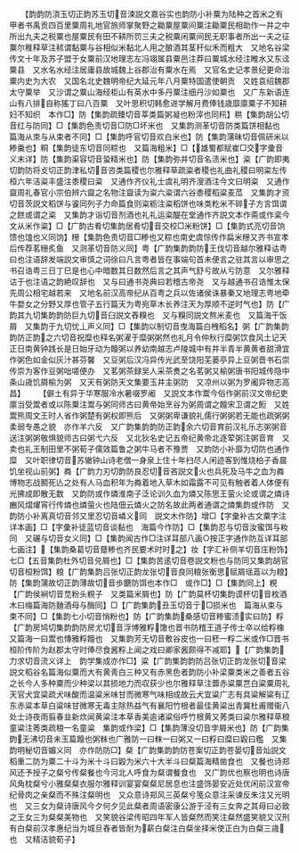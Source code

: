 <!-- { "loadSidebar": true } -->
　　【韵韵防湏玉切正韵苏玉切音涑説文嘉谷实也韵防小补粟为陆种之首米之有甲者书禹贡四百里粟周礼地官旅师掌聚野之耡粟屋粟间粟注耡粟民相助作一井之中所出九夫之税粟也屋粟民有田不耕所罚三夫之税粟闲粟间民无职事者所出一夫之征粟尔稚释草注秫谓黏粟与谷相似米黏北人用之酿酒其茎秆似禾而粗大　又地名谷梁传文十年及苏子盟于女粟前汉地理志左冯翊属县粟邑注莽曰粟城水经注睢水又东迳粟县　又水名水经注居庸县故城魏上谷郡治有粟水在焉　又官名史记孝景纪更命治粟内史为大农　又国名北史魏明帝纪大延元年八月粟特国遣使朝贡　又姓袁绍魏郡太守粟举　又沙谓之粟山海经柜山有英水中多丹粟注细丹沙如粟也　又广东新语连山有八排自称猺丁曰八百粟　又叶思积切韩愈进学解月费俸钱歳靡廪粟子不知耕妇不知织　本作□】防【集韵疏臻切音莘类篇粥凝也粉滓也同籸】粠【集韵胡公切音红与防同】□【集韵色责切音□防□坏米也　又集韵测革切音防类篇饼相黏也　篇海从朿与从束者不同】□【集韵呼官切音欢白米也】防【集韵蒲昧切音佩研米以糁羹也】粡【集韵徒东切音同粽也　又篇海粗米】□【雄蜀都赋崔□交字彚音义末详】防【集韵渠容切音蛩精米也】防【集韵弥并切音名渍米也】粢【广韵即夷切韵防将攴切正韵津私切音咨类篇稷也尔雅释草疏粢者稷也礼曲礼稷曰明粢左传桓六年洁粢丰盛注黍稷曰粢　又通作齐仪礼士虞礼明齐溲酒注今文曰明粢　又通作齍周礼春官小宗伯辨六齍之名物注齍读为粢六粢谓六谷黍稷稻粱麦苽　又集韵才资切音茨説文稻饼与餈同列子力命篇食则粢粝注粢稻饼也味类籺米不碎子方言饵谓之餻或谓之粢　又集韵才诣切音剂酒也礼礼运粢醍在堂通作齐説文本作斋或作秶今文从米作粢】□【广韵古肴切集韵居肴切音交校□米粉饼】□【集韵式亮切音饷馈也馌也义同饷】粣【集韵色责切音□糁也又粽也南史虞悰传作扁米粣又齐书宣孝后传荐茗粣炙鱼　又测革切音防义同】粤【广韵集韵韵防王伐切音越尔雅释诂粤曰也注语辞发端説文审慎之词徐曰凡言粤者皆在事端句首未便言之驻其言以审思之书召诰粤三日丁巳是也心中暗数其日数然后言之其声气舒亏故从亏防意　又尔雅释诂于也注语之韵絶叹辞也　又与曰通书尧典曰若稽古帝尧　又与越通书召诰惟太保先周公相宅越若来　又地名前汉高帝纪从百粤之兵以佐诸侯诛暴秦又地理志粤地牵牛婺女之分野又厚也管子五行篇天为粤宛草木长养注天为厚顺不逆时气也】防【广韵其九切集韵韵防巨九切音臼説文舂糗也　又与糗同説文熬米麦也　又篇海干饭屑　又集韵于九切忧丄声义同】□【集韵以制切音曳海篇白栧稻名】粥【广韵集韵韵防正韵之六切音祝糜也释名粥濯于糜粥粥然也礼月令仲秋行糜粥饮食风土记天正日南黄钟践长是日始牙动为饘粥以养幼南越志卢陵城中有井半青半黄黄者甜滑宜作粥色如金似灰汁甚芬馨　又豆粥后汉冯异传光武至饶阳芜蒌亭异上豆粥晋书石崇传崇为客作豆粥咄嗟便办　又茗粥茶録吴人采茶煑之名茗粥又榆粥唐书阳城传隐中条山歳饥屑榆为粥　又天有粥防天文集要玉井主粥防　又凉州以粥为罗阇异物志高昌】
　　【僻土有异于华寒服冷水暑啜罗阇　又説文本作鬻今俗作粥前汉文帝纪吏廪当受鬻者或以陈粟注鬻与粥同师古曰黄帝始烹谷为粥周谓之饘宋卫谓之餰　又姓鬻熊周文王时人省作粥楚有粥权即熊后　又粥粥卑谦貌礼儒行粥粥若无能也疏粥粥柔弱专愚之貌　亦作羊六反　又广韵集韵韵防正韵余六切音育前汉礼乐志粥粥音送注粥粥敬惧貌师古曰粥弋六反　又北狄名史记五帝纪黄帝北逐荤粥注粥音育　又卖也礼王制田里不粥荀子儒效篇鲁之粥牛马者不豫贾　又韵防小补靡为切防也通作糜　又叶职律切音苏辙钟山诗老僧一身泉上住十年扫尽人闲迹客到惟烧柏子香晨饥坐视山前粥】粦【广韵力刃切韵防良忍切音吝説文火也兵死及马牛之血为粦博物志战鬭死亾之处有人马血积年为粦着地入草木如霜露不可见有触者着人体便有光拂成即散无数　又韵防或作燐淮南子泛论训久血为燐又陈思王萤火论或谓之燐诗豳风熠燿宵行传燐也燐萤火也陆佃云燐火之防名故此两者通谓之燐集韵或作防　又韵防小补离真切音邻又里忍切音嶙义同　説文木作防】增□【字彚补古文粟字注详本画】□【字彚补徒蓝切音谈黏也　海篇今作防】□【集韵忍与切音汝蜜饵与籹同　又碾与切音女义同】□【集韵闻古作□注详耳部八画○按正字通作防互详耳部七画注】【集韵桑葛切音躠糁也齐民要术时时之】妆【字汇补侧羊切音庄粉饰】七□【五音集韵杜外切音兑屑也】□【集韵苦逺切音卷説文粉也与防同又集韵胡官切音桓粉饵】粮【广韵集韵吕张切正韵龙张切音良同粮张衡思赋屑瑶蕋以为粮】防【集韵蒲故切正韵薄故切音歩餹防饵也本作□　或作□】□【集韵同上】粯【广韵侯裥切音苋粉头粯子　又类篇米屑也】防【广韵莫杯切集韵谟杯切音枚酒木曰梅篇海防麯酒母与酶同】□【广韵集韵丑玉切音亍□损米也　篇海从束与束不同】□【集韵七小切音悄粉也】防【广韵集韵桑感切音糁蜜渍实曰防】粰【广韵房鸠切集韵韵防房尤切音浮博雅粰馓也晋书防稽王道子传士卒以给粰橡　又篇海一曰鬻也慱雅粰饘也　又集韵芳无切音敷谷皮也一曰秠一粰二米或作□晋书桓阶传阶为赵郡太守时俸尽食酱粰上闻之戏曰卿家酱颇得不减耶】【广韵集韵力求切音流义详上　韵学集成亦作□】粱【广韵集韵韵防吕张切正韵龙张切音梁説文稻谷名篇海似粟而大有黄靑白三种又有赤黑色者韵防小补梁粟类米之善者五谷之长今人多种粟而少种梁以其损地力而収获少也尔雅释草注虋赤粱粟芑白粱粟周礼天官犬宜粱疏犬味酸而温粱米味甘而微寒气味相成故云犬宜粱广志有具粱解粱有辽东赤粱本草白粱味甘微寒无毒主除热益气有襄阳竹根者最佳黄粱出青冀杜甫赠衞八处士诗夜雨翦春韭新炊闻黄粱注本草香美逾诸粱俗呼竹根黄又莠类曰粱尔雅释草稂童粱注莠类疏稂一名童粱　集韵或作梁】□【集韵薄没切音孛屑米也】防【广韵集韵无沸切音未玉篇饘也粥粖也广雅防一曰粖一曰粥又一曰粰曰糜曰毇曰糮　又集韵明秘切音媚义同　亦作防防□】粲【广韵集韵韵防苍案切正韵苍晏切音灿説文稻重二防为粟二十斗为米十斗曰毇为米六十大半斗曰粲篇海精凿食也　又餐也诗郑风还予授子之粲兮传粲餐也今河北人呼食为粲谓餐食也　又广韵优也察也明也诗唐风角枕粲兮小雅粲粲衣服尔雅释训宴宴粲粲尼居息也注盛饰晏安近处优闲前汉宣帝纪骨肉之亲粲而不殊注粲明也　又众意诗郑风三英粲兮笺众意注采谏反朱注又光明也　又三女为粲诗唐风今夕何夕见此粲者周语密康公游于泾有三女奔之其母曰必致之王女三为粲粲美物也　又笑貌谷梁传昭四年军人皆粲然而笑注粲然盛笑貌又汉刑有白粲前汉孝惠纪当为城旦舂者皆耐为薪白粲注白粲坐择米使正白为白粲三歳也　又精洁貌荀子】
